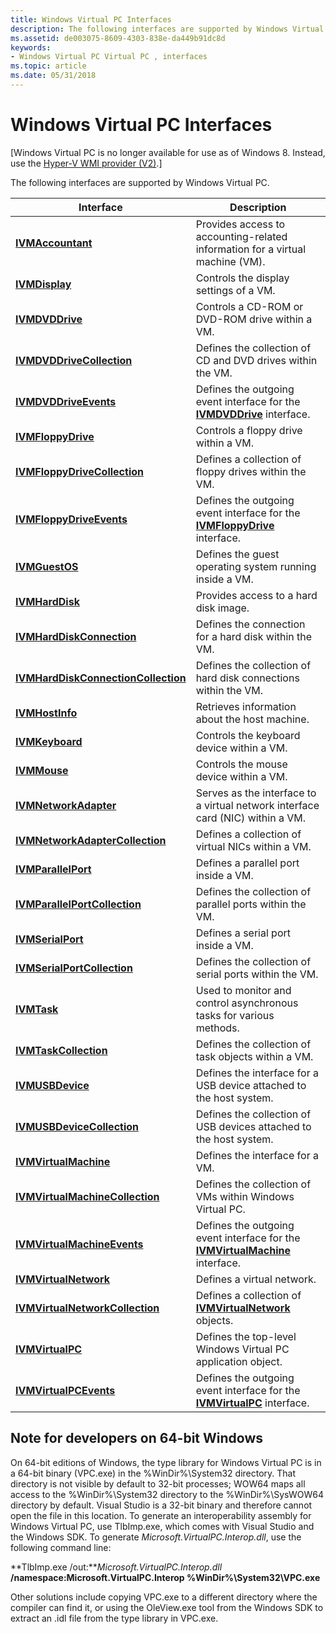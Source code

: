 ```yaml
---
title: Windows Virtual PC Interfaces
description: The following interfaces are supported by Windows Virtual PC.
ms.assetid: de003075-8609-4303-838e-da449b91dc8d
keywords:
- Windows Virtual PC Virtual PC , interfaces
ms.topic: article
ms.date: 05/31/2018
---
```


# Windows Virtual PC Interfaces

\[Windows Virtual PC is no longer available for use as of Windows 8. Instead, use the [Hyper-V WMI provider (V2)](https://docs.microsoft.com/windows/desktop/HyperV_v2/windows-virtualization-portal).\]

The following interfaces are supported by Windows Virtual PC.



| Interface                                                                             | Description                                                                                                       |
|---------------------------------------------------------------------------------------|-------------------------------------------------------------------------------------------------------------------|
| [**IVMAccountant**](ivmaccountant.md)<br/>                                     | Provides access to accounting-related information for a virtual machine (VM).<br/>                          |
| [**IVMDisplay**](ivmdisplay.md)<br/>                                           | Controls the display settings of a VM.<br/>                                                                 |
| [**IVMDVDDrive**](ivmdvddrive.md)<br/>                                         | Controls a CD-ROM or DVD-ROM drive within a VM.<br/>                                                        |
| [**IVMDVDDriveCollection**](ivmdvddrivecollection.md)<br/>                     | Defines the collection of CD and DVD drives within the VM.<br/>                                             |
| [**IVMDVDDriveEvents**](ivmdvddriveevents.md)<br/>                             | Defines the outgoing event interface for the [**IVMDVDDrive**](ivmdvddrive.md) interface.<br/>             |
| [**IVMFloppyDrive**](ivmfloppydrive.md)<br/>                                   | Controls a floppy drive within a VM.<br/>                                                                   |
| [**IVMFloppyDriveCollection**](ivmfloppydrivecollection.md)<br/>               | Defines a collection of floppy drives within the VM.<br/>                                                   |
| [**IVMFloppyDriveEvents**](ivmfloppydriveevents.md)<br/>                       | Defines the outgoing event interface for the [**IVMFloppyDrive**](ivmfloppydrive.md) interface.<br/>       |
| [**IVMGuestOS**](ivmguestos.md)<br/>                                           | Defines the guest operating system running inside a VM.<br/>                                                |
| [**IVMHardDisk**](ivmharddisk.md)<br/>                                         | Provides access to a hard disk image.<br/>                                                                  |
| [**IVMHardDiskConnection**](ivmharddiskconnection.md)<br/>                     | Defines the connection for a hard disk within the VM.<br/>                                                  |
| [**IVMHardDiskConnectionCollection**](ivmharddiskconnectioncollection.md)<br/> | Defines the collection of hard disk connections within the VM.<br/>                                         |
| [**IVMHostInfo**](ivmhostinfo.md)<br/>                                         | Retrieves information about the host machine.<br/>                                                          |
| [**IVMKeyboard**](ivmkeyboard.md)<br/>                                         | Controls the keyboard device within a VM.<br/>                                                              |
| [**IVMMouse**](ivmmouse.md)<br/>                                               | Controls the mouse device within a VM.<br/>                                                                 |
| [**IVMNetworkAdapter**](ivmnetworkadapter.md)<br/>                             | Serves as the interface to a virtual network interface card (NIC) within a VM.<br/>                         |
| [**IVMNetworkAdapterCollection**](ivmnetworkadaptercollection.md)<br/>         | Defines a collection of virtual NICs within a VM.<br/>                                                      |
| [**IVMParallelPort**](ivmparallelport.md)<br/>                                 | Defines a parallel port inside a VM.<br/>                                                                   |
| [**IVMParallelPortCollection**](ivmparallelportcollection.md)<br/>             | Defines the collection of parallel ports within the VM.<br/>                                                |
| [**IVMSerialPort**](ivmserialport.md)<br/>                                     | Defines a serial port inside a VM.<br/>                                                                     |
| [**IVMSerialPortCollection**](ivmserialportcollection.md)<br/>                 | Defines the collection of serial ports within the VM.<br/>                                                  |
| [**IVMTask**](ivmtask.md)<br/>                                                 | Used to monitor and control asynchronous tasks for various methods.<br/>                                    |
| [**IVMTaskCollection**](ivmtaskcollection.md)<br/>                             | Defines the collection of task objects within a VM.<br/>                                                    |
| [**IVMUSBDevice**](ivmusbdevice.md)<br/>                                       | Defines the interface for a USB device attached to the host system.<br/>                                    |
| [**IVMUSBDeviceCollection**](ivmusbdevicecollection.md)<br/>                   | Defines the collection of USB devices attached to the host system.<br/>                                     |
| [**IVMVirtualMachine**](ivmvirtualmachine.md)<br/>                             | Defines the interface for a VM.<br/>                                                                        |
| [**IVMVirtualMachineCollection**](ivmvirtualmachinecollection.md)<br/>         | Defines the collection of VMs within Windows Virtual PC.<br/>                                               |
| [**IVMVirtualMachineEvents**](ivmvirtualmachineevents.md)<br/>                 | Defines the outgoing event interface for the [**IVMVirtualMachine**](ivmvirtualmachine.md) interface.<br/> |
| [**IVMVirtualNetwork**](ivmvirtualnetwork.md)<br/>                             | Defines a virtual network.<br/>                                                                             |
| [**IVMVirtualNetworkCollection**](ivmvirtualnetworkcollection.md)<br/>         | Defines a collection of [**IVMVirtualNetwork**](ivmvirtualnetwork.md) objects.<br/>                        |
| [**IVMVirtualPC**](ivmvirtualpc.md)<br/>                                       | Defines the top-level Windows Virtual PC application object.<br/>                                           |
| [**IVMVirtualPCEvents**](ivmvirtualpcevents.md)<br/>                           | Defines the outgoing event interface for the [**IVMVirtualPC**](ivmvirtualpc.md) interface.<br/>           |



 

## Note for developers on 64-bit Windows

On 64-bit editions of Windows, the type library for Windows Virtual PC is in a 64-bit binary (VPC.exe) in the %WinDir%\\System32 directory. That directory is not visible by default to 32-bit processes; WOW64 maps all access to the %WinDir%\\System32 directory to the %WinDir%\\SysWOW64 directory by default. Visual Studio is a 32-bit binary and therefore cannot open the file in this location. To generate an interoperability assembly for Windows Virtual PC, use TlbImp.exe, which comes with Visual Studio and the Windows SDK. To generate *Microsoft.VirtualPC.Interop.dll*, use the following command line:

**TlbImp.exe /out:***Microsoft.VirtualPC.Interop.dll* **/namespace:Microsoft.VirtualPC.Interop %WinDir%\\System32\\VPC.exe**

Other solutions include copying VPC.exe to a different directory where the compiler can find it, or using the OleView.exe tool from the Windows SDK to extract an .idl file from the type library in VPC.exe.

 

 





